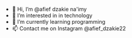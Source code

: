 - 👋 Hi, I’m @afief dzakie na'imy
- 👀 I’m interested in in technology
- 🌱 I’m currently learning programming
- 📫 Contact me on Instagram @afief_dzakie22

<!---
afief123/afief123 is a ✨ special ✨ repository because its `README.md` (this file) appears on your GitHub profile.
You can click the Preview link to take a look at your changes.
--->
